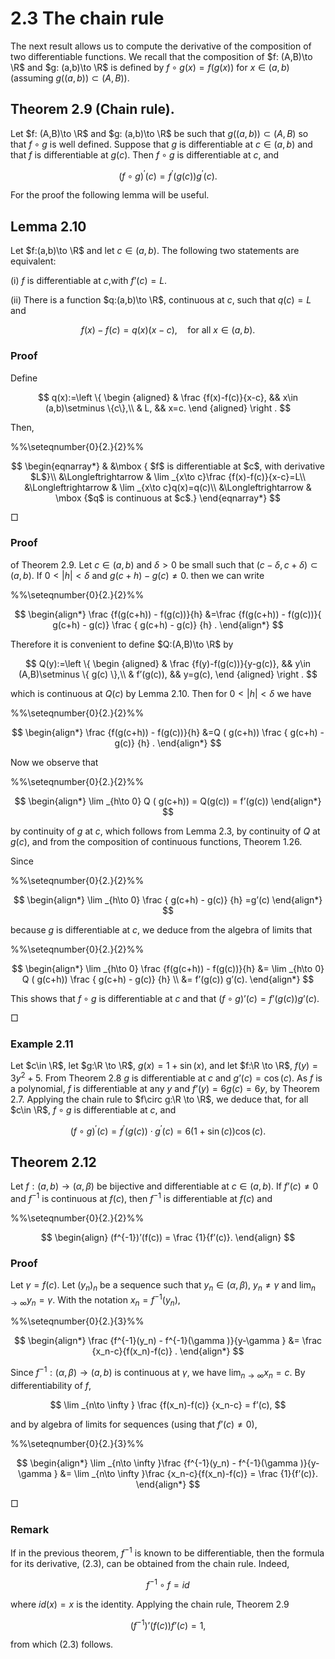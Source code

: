 # 2.3 The chain rule

The next result allows us to compute the derivative of the composition of two differentiable functions. We recall that the composition of $f: (A,B)\to \R$ and $g: (a,b)\to \R$ is defined by $f\circ g(x) = f(g(x))$ for $x\in (a,b)$ (assuming $g((a,b))\subset (A,B)$).

## Theorem 2.9 (Chain rule).

Let $f: (A,B)\to \R$ and $g: (a,b)\to \R$ be such that $g((a,b))\subset (A,B)$ so that $f\circ g$ is well defined. Suppose that $g$ is differentiable at $c\in (a,b)$ and that $f$ is differentiable at $g(c)$. Then $f\circ g$ is differentiable at $c$, and

$$
(f\circ g)^\prime (c) = f^\prime (g(c)) g^\prime (c).
$$

For the proof the following lemma will be useful.

## Lemma 2.10

Let $f:(a,b)\to \R$ and let $c\in (a,b)$. The following two statements are equivalent:

(i) $f$ is differentiable at $c$,with $f’(c) = L$.

(ii) There is a function $q:(a,b)\to \R$, continuous at $c$, such that $q(c)=L$ and

$$
f(x)-f(c)=q(x)(x-c), \quad \text {for all } x \in (a,b).
$$

### Proof

Define

$$
q(x):=\left \{ \begin {aligned} & \frac {f(x)-f(c)}{x-c}, && x\in (a,b)\setminus \{c\},\\ & L, && x=c. \end {aligned} \right .
$$

Then,

%%\seteqnumber{0}{2.}{2}%%

$$
\begin{eqnarray*} & &\mbox { $f$ is differentiable at $c$, with derivative $L$}\\ &\Longleftrightarrow & \lim _{x\to c}\frac {f(x)-f(c)}{x-c}=L\\ &\Longleftrightarrow & \lim _{x\to c}q(x)=q(c)\\ &\Longleftrightarrow & \mbox {$q$ is continuous at $c$.} \end{eqnarray*}
$$

□

### Proof

of Theorem 2.9. Let $c\in (a,b)$ and $\delta >0$ be small such that $(c-\delta ,c+\delta ) \subset (a,b)$. If $0<|h|<\delta$ and $g(c+h) - g(c)\not =0$. then we can write

%%\seteqnumber{0}{2.}{2}%%

$$
\begin{align*} \frac {f(g(c+h)) - f(g(c))}{h} &=\frac {f(g(c+h)) - f(g(c))}{ g(c+h) - g(c)} \frac { g(c+h) - g(c)} {h} . \end{align*}
$$

Therefore it is convenient to define $Q:(A,B)\to \R$ by

$$
Q(y):=\left \{ \begin {aligned} & \frac {f(y)-f(g(c))}{y-g(c)}, && y\in (A,B)\setminus \{ g(c) \},\\ & f’(g(c)), && y=g(c), \end {aligned} \right .
$$

which is continuous at $Q(c)$ by Lemma 2.10. Then for $0<|h|<\delta$ we have

%%\seteqnumber{0}{2.}{2}%%

$$
\begin{align*} \frac {f(g(c+h)) - f(g(c))}{h} &=Q ( g(c+h)) \frac { g(c+h) - g(c)} {h} . \end{align*}
$$

Now we observe that

%%\seteqnumber{0}{2.}{2}%%

$$
\begin{align*} \lim _{h\to 0} Q ( g(c+h)) = Q(g(c)) = f’(g(c)) \end{align*}
$$

by continuity of $g$ at $c$, which follows from Lemma 2.3, by continuity of $Q$ at $g(c)$, and from the composition of continuous functions, Theorem 1.26.

Since

%%\seteqnumber{0}{2.}{2}%%

$$
\begin{align*} \lim _{h\to 0} \frac { g(c+h) - g(c)} {h} =g’(c) \end{align*}
$$

because $g$ is differentiable at $c$, we deduce from the algebra of limits that

%%\seteqnumber{0}{2.}{2}%%

$$
\begin{align*} \lim _{h\to 0} \frac {f(g(c+h)) - f(g(c))}{h} &= \lim _{h\to 0} Q ( g(c+h)) \frac { g(c+h) - g(c)} {h} \\ &= f’(g(c)) g’(c). \end{align*}
$$

This shows that $f\circ g$ is differentiable at $c$ and that $(f\circ g)’(c) = f’(g(c)) g’(c)$.

□

### Example 2.11

Let $c\in \R$, let $g:\R \to \R$, $g(x) = 1+\sin (x)$, and let $f:\R \to \R$, $f(y) = 3y^2+5$. From Theorem 2.8 $g$ is differentiable at $c$ and $g’(c)=\cos (c)$. As $f$ is a polynomial, $f$ is differentiable at any $y$ and $f’(y)=6g(c)=6 y$, by Theorem 2.7. Applying the chain rule to $f\circ g:\R \to \R$, we deduce that, for all $c\in \R$, $f\circ g$ is differentiable at $c$, and

$$
(f\circ g)^\prime (c) = f^\prime (g(c)) \cdot g^\prime (c) = 6(1+\sin (c))\cos (c).
$$

## Theorem 2.12

Let $f:(a,b)\to (\alpha ,\beta )$ be bijective and differentiable at $c \in (a,b)$. If $f’(c) \not =0$ and $f^{-1}$ is continuous at $f(c)$, then $f^{-1}$ is differentiable at $f(c)$ and

%%\seteqnumber{0}{2.}{2}%%

$$
\begin{align} (f^{-1})’(f(c)) = \frac {1}{f’(c)}. \end{align}
$$

### Proof

Let $\gamma = f(c)$. Let $(y_n)_n$ be a sequence such that $y_n \in (\alpha ,\beta )$, $y_n\not =\gamma$ and $\displaystyle \lim _{n\to \infty } y_n = \gamma$. With the notation $x_n=f^{-1}(y_n)$,

%%\seteqnumber{0}{2.}{3}%%

$$
\begin{align*} \frac {f^{-1}(y_n) - f^{-1}(\gamma )}{y-\gamma } &= \frac {x_n-c}{f(x_n)-f(c)} . \end{align*}
$$

Since $f^{-1} : (\alpha ,\beta )\to (a,b)$ is continuous at $\gamma$, we have $\displaystyle \lim _{n\to \infty } x_n = c$. By differentiability of $f$,

$$
\lim _{n\to \infty } \frac {f(x_n)-f(c)} {x_n-c} = f’(c),
$$

and by algebra of limits for sequences (using that $f’(c)\not =0$),

%%\seteqnumber{0}{2.}{3}%%

$$
\begin{align*} \lim _{n\to \infty }\frac {f^{-1}(y_n) - f^{-1}(\gamma )}{y-\gamma } &= \lim _{n\to \infty }\frac {x_n-c}{f(x_n)-f(c)} = \frac {1}{f’(c)}. \end{align*}
$$

□

### Remark

If in the previous theorem, $f^{-1}$ is known to be differentiable, then the formula for its derivative, (2.3), can be obtained from the chain rule. Indeed,

$$
f^{-1} \circ f = id
$$

where $id(x) = x$ is the identity. Applying the chain rule, Theorem 2.9

$$
(f^{-1})’(f(c)) f’(c) =1 ,
$$

from which (2.3) follows.
